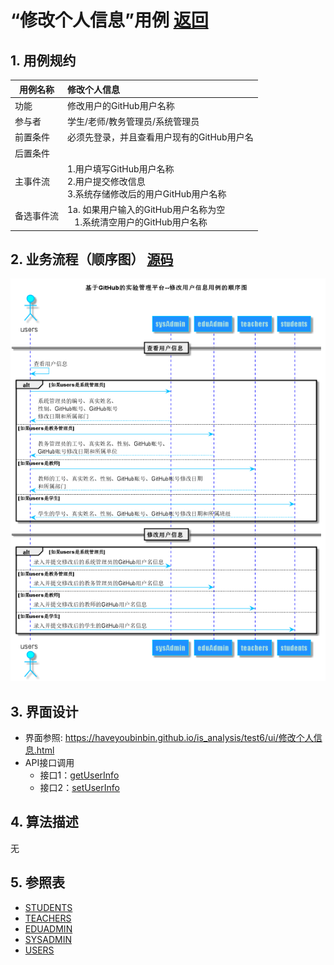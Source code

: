 ﻿<!-- markdownlint-disable MD033-->
<!-- 禁止MD033类型的警告 https://www.npmjs.com/package/markdownlint -->

# “修改个人信息”用例 [返回](../README.md)
## 1. 用例规约

|用例名称|修改个人信息|
|-------|:-------------|
|功能|修改用户的GitHub用户名称|
|参与者|学生/老师/教务管理员/系统管理员|
|前置条件|必须先登录，并且查看用户现有的GitHub用户名|
|后置条件| |
|主事件流| 1.用户填写GitHub用户名称 <br/> 2.用户提交修改信息 <br/>3.系统存储修改后的用户GitHub用户名称|
|备选事件流|1a. 如果用户输入的GitHub用户名称为空 <br/>&nbsp;&nbsp; 1.系统清空用户的GitHub用户名称|

## 2. 业务流程（顺序图） [源码](../src/sequence修改个人信息.puml)
![sequence1](../image/sequence修改个人信息.png)

## 3. 界面设计
- 界面参照: https://haveyoubinbin.github.io/is_analysis/test6/ui/修改个人信息.html
- API接口调用
    - 接口1：[getUserInfo](../接口/getUserInfo.md)
    - 接口2：[setUserInfo](../接口/setUserInfo.md)
    
## 4. 算法描述
无
    
## 5. 参照表
- [STUDENTS](../数据库设计.md/#STUDENTS)
- [TEACHERS](../数据库设计.md/#TEACHERS)
- [EDUADMIN](../数据库设计.md/#EDUADMIN)
- [SYSADMIN](../数据库设计.md/#SYSADMIN)
- [USERS](../数据库设计.md/#USERS)

